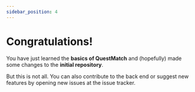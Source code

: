```yaml
---
sidebar_position: 4
---
```


# Congratulations!

You have just learned the **basics of QuestMatch** and (hopefully) made some changes to the **initial repository**.

But this is not all. You can also contribute to the back end or suggest new features by opening new issues at the issue tracker.
